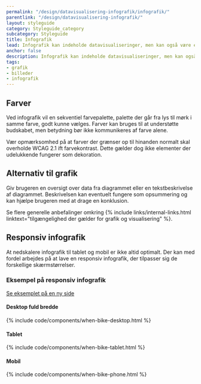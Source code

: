 ```yaml
---
permalink: "/design/datavisualisering-infografik/infografik/"
parentlink: "/design/datavisualisering-infografik/"
layout: styleguide
category: Styleguide_category
subcategory: Styleguide
title: Infografik
lead: Infografik kan indeholde datavisualiseringer, men kan også være en illustration af et fysisk objekt eller en proces.
anchor: false
description: Infografik kan indeholde datavisualiseringer, men kan også være en illustration af et fysisk objekt eller en proces. 
tags:
- grafik
- billeder
- infografik
---
```


## Farver

Ved infografik vil en sekventiel farvepalette, palette der går fra lys til mørk i samme farve, godt kunne vælges. Farver kan bruges til at understøtte budskabet, men betydning bør ikke kommunikeres af farve alene. 

Vær opmærksomhed på at farver der grænser op til hinanden normalt skal overholde WCAG 2.1 ift farvekontrast. Dette gælder dog ikke elementer der udelukkende fungerer som dekoration.

## Alternativ til grafik

Giv brugeren en oversigt over data fra diagrammet eller en tekstbeskrivelse af diagrammet. Beskrivelsen kan eventuelt fungere som opsummering og kan hjælpe brugeren med at drage en konklusion.  

Se flere generelle anbefalinger omkring {% include links/internal-links.html linktext="tilgængelighed der gælder for grafik og visualisering" %}.

## Responsiv infografik

At nedskalere infografik til tablet og mobil er ikke altid optimalt. Der kan med fordel arbejdes på at lave en responsiv infografik, der tilpasser sig de forskellige skærmstørrelser.

### Eksempel på responsiv infografik

<a class="d-inline-block mb-4" href="/eksempel/when-bike-responsive/">Se eksemplet på en ny side</a>

#### Desktop fuld bredde

{% include code/components/when-bike-desktop.html %}

#### Tablet

{% include code/components/when-bike-tablet.html %}

#### Mobil

{% include code/components/when-bike-phone.html %}